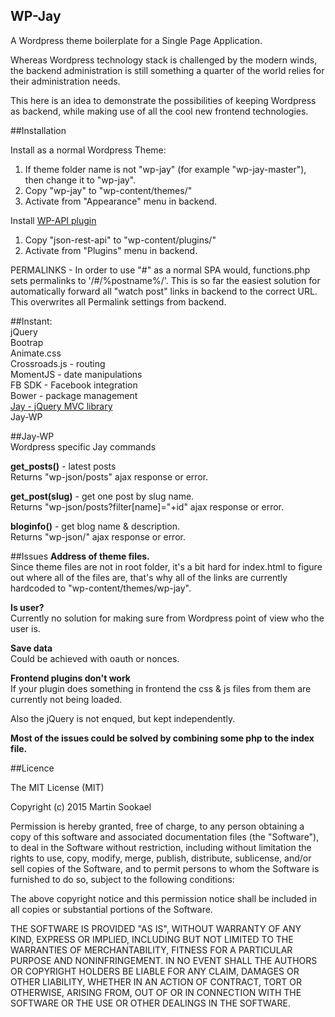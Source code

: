 ## WP-Jay  

A Wordpress theme boilerplate for a Single Page Application.  

Whereas Wordpress technology stack is challenged by the modern winds, the backend administration is still something a quarter of the world relies for their administration needs.

This here is an idea to demonstrate the possibilities of keeping Wordpress as backend, while making use of all the cool new frontend technologies.  

##Installation  

Install as a normal Wordpress Theme:  
1. If theme folder name is not "wp-jay" (for example "wp-jay-master"), then change it to "wp-jay".  
2. Copy "wp-jay" to "wp-content/themes/"  
3. Activate from "Appearance" menu in backend.  

Install [WP-API plugin](https://wordpress.org/plugins/json-rest-api/)  
1. Copy "json-rest-api" to "wp-content/plugins/"  
2. Activate from "Plugins" menu in backend.

PERMALINKS - In order to use "#" as a normal SPA would, functions.php sets permalinks to '/#/%postname%/'. This is so far the easiest solution for automatically forward all "watch post" links in backend to the correct URL.  
This overwrites all Permalink settings from backend.  

##Instant:  
jQuery  
Bootrap  
Animate.css  
Crossroads.js - routing  
MomentJS - date manipulations  
FB SDK - Facebook integration  
Bower - package management  
[Jay - jQuery MVC library](https://github.com/jayJs/jay)  
Jay-WP  

##Jay-WP  
Wordpress specific Jay commands  

**get_posts()** - latest posts  
Returns "wp-json/posts" ajax response or error.  

**get_post(slug)** - get one post by slug name.  
Returns "wp-json/posts?filter[name]="+id" ajax response or error.  

**bloginfo()** - get blog name & description.  
Returns "wp-json/" ajax response or error.  

##Issues
**Address of theme files.**  
Since theme files are not in root folder, it's a bit hard for index.html to figure out where all of the files are, that's why all of the links are currently hardcoded to "wp-content/themes/wp-jay".  

**Is user?**  
Currently no solution for making sure from Wordpress point of view who the user is.  

**Save data**  
Could be achieved with oauth or nonces.  

**Frontend plugins don't work**  
If your plugin does something in frontend the css & js files from them are currently not being loaded.  

Also the jQuery is not enqued, but kept independently.  

**Most of the issues could be solved by combining some php to the index file.**  



##Licence  

The MIT License (MIT)  

Copyright (c) 2015 Martin Sookael  

Permission is hereby granted, free of charge, to any person obtaining a copy of this software and associated documentation files (the "Software"), to deal in the Software without restriction, including without limitation the rights to use, copy, modify, merge, publish, distribute, sublicense, and/or sell copies of the Software, and to permit persons to whom the Software is furnished to do so, subject to the following conditions:  

The above copyright notice and this permission notice shall be included in all copies or substantial portions of the Software.  

THE SOFTWARE IS PROVIDED "AS IS", WITHOUT WARRANTY OF ANY KIND, EXPRESS OR IMPLIED, INCLUDING BUT NOT LIMITED TO THE WARRANTIES OF MERCHANTABILITY, FITNESS FOR A PARTICULAR PURPOSE AND NONINFRINGEMENT. IN NO EVENT SHALL THE AUTHORS OR COPYRIGHT HOLDERS BE LIABLE FOR ANY CLAIM, DAMAGES OR OTHER LIABILITY, WHETHER IN AN ACTION OF CONTRACT, TORT OR OTHERWISE, ARISING FROM, OUT OF OR IN CONNECTION WITH THE SOFTWARE OR THE USE OR OTHER DEALINGS IN THE SOFTWARE.
